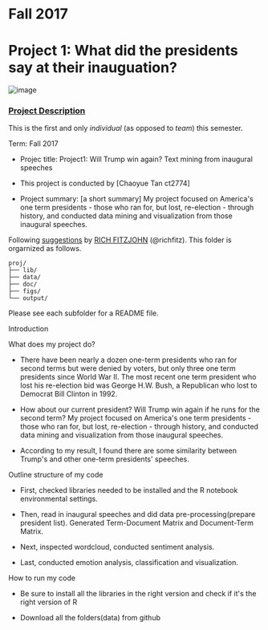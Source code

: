 # Fall 2017
# Project 1: What did the presidents say at their inauguation?

![image](figs/title.jpg)

### [Project Description](doc/)
This is the first and only *individual* (as opposed to *team*) this semester. 

Term: Fall 2017

+ Projec title: Project1: Will Trump win again? Text mining from inaugural speeches
+ This project is conducted by [Chaoyue Tan ct2774]

+ Project summary: [a short summary] My project focused on America's one term presidents - those who ran for, but lost, re-election - through history, and conducted data mining and visualization from those inaugural speeches.

Following [suggestions](http://nicercode.github.io/blog/2013-04-05-projects/) by [RICH FITZJOHN](http://nicercode.github.io/about/#Team) (@richfitz). This folder is orgarnized as follows.

```
proj/
├── lib/
├── data/
├── doc/
├── figs/
└── output/
```

Please see each subfolder for a README file.



Introduction

What does my project do?

- There have been nearly a dozen one-term presidents who ran for second terms but were denied by voters, but only three one term presidents since World War II. The most recent one term president who lost his re-election bid was George H.W. Bush, a Republican who lost to Democrat Bill Clinton in 1992.

- How about our current president? Will Trump win again if he runs for the second term? My project focused on America's one term presidents - those who ran for, but lost, re-election - through history, and conducted data mining and visualization from those inaugural speeches.

- According to my result, I found there are some similarity between Trump's and other one-term presidents' speeches.

Outline structure of my code

- First, checked libraries needed to be installed and the R notebook environmental settings.

- Then, read in inaugural speeches and did data pre-processing(prepare president list). Generated Term-Document Matrix and Document-Term Matrix.

- Next, inspected wordcloud, conducted sentiment analysis.

- Last, conducted emotion analysis, classification and visualization.

How to run my code

- Be sure to install all the libraries in the right version and check if it's the right version of R

- Download all the folders(data) from github
